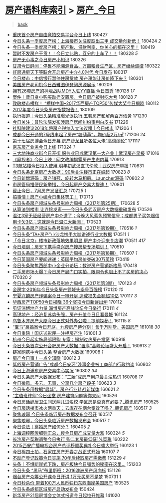 [房产语料库索引](../../README.md)  > [房产_今日](房产_今日.md)
====
> [back](../README.md)

- [重庆首个房产自由竞拍交易平台今日上线](http://jkwz.applinzi.com/ittc/7096660907654644743.html#%E9%87%8D%E5%BA%86%E9%A6%96%E4%B8%AA%E6%88%BF%E4%BA%A7%E8%87%AA%E7%94%B1%E7%AB%9E%E6%8B%8D%E4%BA%A4%E6%98%93%E5%B9%B3%E5%8F%B0%E4%BB%8A%E6%97%A5%E4%B8%8A%E7%BA%BF) 180427  
- [今日头条一季度房产榜：上海楼市关注度跌出三甲 成交量创新低！](http://jkwz.applinzi.com/ittc/7095619773847307274.html#%E4%BB%8A%E6%97%A5%E5%A4%B4%E6%9D%A1%E4%B8%80%E5%AD%A3%E5%BA%A6%E6%88%BF%E4%BA%A7%E6%A6%9C%EF%BC%9A%E4%B8%8A%E6%B5%B7%E6%A5%BC%E5%B8%82%E5%85%B3%E6%B3%A8%E5%BA%A6%E8%B7%8C%E5%87%BA%E4%B8%89%E7%94%B2+%E6%88%90%E4%BA%A4%E9%87%8F%E5%88%9B%E6%96%B0%E4%BD%8E%EF%BC%81) 180424 *2* 
- [今日头条一季度房产榜：房产税、贷款利率，你关心的都在这里！](http://jkwz.applinzi.com/ittc/7093400309303084039.html#%E4%BB%8A%E6%97%A5%E5%A4%B4%E6%9D%A1%E4%B8%80%E5%AD%A3%E5%BA%A6%E6%88%BF%E4%BA%A7%E6%A6%9C%EF%BC%9A%E6%88%BF%E4%BA%A7%E7%A8%8E%E3%80%81%E8%B4%B7%E6%AC%BE%E5%88%A9%E7%8E%87%EF%BC%8C%E4%BD%A0%E5%85%B3%E5%BF%83%E7%9A%84%E9%83%BD%E5%9C%A8%E8%BF%99%E9%87%8C%EF%BC%81) 180419  
- [暂时不发房产干货！！今日立此贴，互分的上车了！！](http://jkwz.applinzi.com/ittc/7085580719994962951.html#%E6%9A%82%E6%97%B6%E4%B8%8D%E5%8F%91%E6%88%BF%E4%BA%A7%E5%B9%B2%E8%B4%A7%EF%BC%81%EF%BC%81%E4%BB%8A%E6%97%A5%E7%AB%8B%E6%AD%A4%E8%B4%B4%EF%BC%8C%E4%BA%92%E5%88%86%E7%9A%84%E4%B8%8A%E8%BD%A6%E4%BA%86%EF%BC%81%EF%BC%81) 180328 *5* 
- [房产无小事之今日房产小知识](http://jkwz.applinzi.com/ittc/7084909390408975367.html#%E6%88%BF%E4%BA%A7%E6%97%A0%E5%B0%8F%E4%BA%8B%E4%B9%8B%E4%BB%8A%E6%97%A5%E6%88%BF%E4%BA%A7%E5%B0%8F%E7%9F%A5%E8%AF%86) 180326  
- [甘肃今日鲜闻：停售不能溯源食品、万亩粮食生产区，房产继续调控](http://jkwz.applinzi.com/ittc/7083229372834382865.html#%E7%94%98%E8%82%83%E4%BB%8A%E6%97%A5%E9%B2%9C%E9%97%BB%EF%BC%9A%E5%81%9C%E5%94%AE%E4%B8%8D%E8%83%BD%E6%BA%AF%E6%BA%90%E9%A3%9F%E5%93%81%E3%80%81%E4%B8%87%E4%BA%A9%E7%B2%AE%E9%A3%9F%E7%94%9F%E4%BA%A7%E5%8C%BA%EF%BC%8C%E6%88%BF%E4%BA%A7%E7%BB%A7%E7%BB%AD%E8%B0%83%E6%8E%A7) 180322  
- [好房通房天下等联合开启房产中介4.0时代 今日发布](http://jkwz.applinzi.com/ittc/7081229361288315914.html#%E5%A5%BD%E6%88%BF%E9%80%9A%E6%88%BF%E5%A4%A9%E4%B8%8B%E7%AD%89%E8%81%94%E5%90%88%E5%BC%80%E5%90%AF%E6%88%BF%E4%BA%A7%E4%B8%AD%E4%BB%8B4.0%E6%97%B6%E4%BB%A3+%E4%BB%8A%E6%97%A5%E5%8F%91%E5%B8%83) 180317  
- [今日楼市：中信银行暂停住房贷款 房产税能让房价降下来？](http://jkwz.applinzi.com/ittc/7075501862864552971.html#%E4%BB%8A%E6%97%A5%E6%A5%BC%E5%B8%82%EF%BC%9A%E4%B8%AD%E4%BF%A1%E9%93%B6%E8%A1%8C%E6%9A%82%E5%81%9C%E4%BD%8F%E6%88%BF%E8%B4%B7%E6%AC%BE+%E6%88%BF%E4%BA%A7%E7%A8%8E%E8%83%BD%E8%AE%A9%E6%88%BF%E4%BB%B7%E9%99%8D%E4%B8%8B%E6%9D%A5%EF%BC%9F) 180301  
- [美国房产老司机今日西雅图伊瑟阔房源展示](http://jkwz.applinzi.com/ittc/7068126453088912401.html#%E7%BE%8E%E5%9B%BD%E6%88%BF%E4%BA%A7%E8%80%81%E5%8F%B8%E6%9C%BA%E4%BB%8A%E6%97%A5%E8%A5%BF%E9%9B%85%E5%9B%BE%E4%BC%8A%E7%91%9F%E9%98%94%E6%88%BF%E6%BA%90%E5%B1%95%E7%A4%BA) 180209  
- [拥有26套房产的神壕战队MDY入驻YY直播 今日首秀](http://jkwz.applinzi.com/ittc/7063675149927056390.html#%E6%8B%A5%E6%9C%8926%E5%A5%97%E6%88%BF%E4%BA%A7%E7%9A%84%E7%A5%9E%E5%A3%95%E6%88%98%E9%98%9FMDY%E5%85%A5%E9%A9%BBYY%E7%9B%B4%E6%92%AD+%E4%BB%8A%E6%97%A5%E9%A6%96%E7%A7%80) 180128 *17* 
- [案件｜昔日贪小购买动迁安置房，今日房产被封吃大亏](http://jkwz.applinzi.com/ittc/7063267762908955659.html#%E6%A1%88%E4%BB%B6%EF%BD%9C%E6%98%94%E6%97%A5%E8%B4%AA%E5%B0%8F%E8%B4%AD%E4%B9%B0%E5%8A%A8%E8%BF%81%E5%AE%89%E7%BD%AE%E6%88%BF%EF%BC%8C%E4%BB%8A%E6%97%A5%E6%88%BF%E4%BA%A7%E8%A2%AB%E5%B0%81%E5%90%83%E5%A4%A7%E4%BA%8F) 180128 *7* 
- [致敬楼市榜样！ “榜样中国•2017华西房产TOP50”传媒大奖今日揭晓](http://jkwz.applinzi.com/ittc/7057630875720614923.html#%E8%87%B4%E6%95%AC%E6%A5%BC%E5%B8%82%E6%A6%9C%E6%A0%B7%EF%BC%81+%E2%80%9C%E6%A6%9C%E6%A0%B7%E4%B8%AD%E5%9B%BD%E2%80%A22017%E5%8D%8E%E8%A5%BF%E6%88%BF%E4%BA%A7TOP50%E2%80%9D%E4%BC%A0%E5%AA%92%E5%A4%A7%E5%A5%96%E4%BB%8A%E6%97%A5%E6%8F%AD%E6%99%93) 180112  
- [2017年度今日头条房产指数报告！](http://jkwz.applinzi.com/ittc/7056537317861229575.html#2017%E5%B9%B4%E5%BA%A6%E4%BB%8A%E6%97%A5%E5%A4%B4%E6%9D%A1%E6%88%BF%E4%BA%A7%E6%8C%87%E6%95%B0%E6%8A%A5%E5%91%8A%EF%BC%81) 180109  
- [执行报道｜今日头条精准曝光促执行 五套房产和解两百万债务](http://jkwz.applinzi.com/ittc/7052790341093032976.html#%E6%89%A7%E8%A1%8C%E6%8A%A5%E9%81%93%EF%BD%9C%E4%BB%8A%E6%97%A5%E5%A4%B4%E6%9D%A1%E7%B2%BE%E5%87%86%E6%9B%9D%E5%85%89%E4%BF%83%E6%89%A7%E8%A1%8C+%E4%BA%94%E5%A5%97%E6%88%BF%E4%BA%A7%E5%92%8C%E8%A7%A3%E4%B8%A4%E7%99%BE%E4%B8%87%E5%80%BA%E5%8A%A1) 171230  
- [今日关注：普陀法院发布涉房产居间纠纷审判白皮书](http://jkwz.applinzi.com/ittc/7051358515422037008.html#%E4%BB%8A%E6%97%A5%E5%85%B3%E6%B3%A8%EF%BC%9A%E6%99%AE%E9%99%80%E6%B3%95%E9%99%A2%E5%8F%91%E5%B8%83%E6%B6%89%E6%88%BF%E4%BA%A7%E5%B1%85%E9%97%B4%E7%BA%A0%E7%BA%B7%E5%AE%A1%E5%88%A4%E7%99%BD%E7%9A%AE%E4%B9%A6) 171226  
- [社科院建议2018年将房产税纳入立法议程 | 今日楼市](http://jkwz.applinzi.com/ittc/7044028174613087248.html#%E7%A4%BE%E7%A7%91%E9%99%A2%E5%BB%BA%E8%AE%AE2018%E5%B9%B4%E5%B0%86%E6%88%BF%E4%BA%A7%E7%A8%8E%E7%BA%B3%E5%85%A5%E7%AB%8B%E6%B3%95%E8%AE%AE%E7%A8%8B+%7C+%E4%BB%8A%E6%97%A5%E6%A5%BC%E5%B8%82) 171206 *1* 
- [成都今日开通的7号线串起了房产“糖葫芦”，均价超2万/㎡](http://jkwz.applinzi.com/ittc/7043969882616497168.html#%E6%88%90%E9%83%BD%E4%BB%8A%E6%97%A5%E5%BC%80%E9%80%9A%E7%9A%847%E5%8F%B7%E7%BA%BF%E4%B8%B2%E8%B5%B7%E4%BA%86%E6%88%BF%E4%BA%A7%E2%80%9C%E7%B3%96%E8%91%AB%E8%8A%A6%E2%80%9D%EF%BC%8C%E5%9D%87%E4%BB%B7%E8%B6%852%E4%B8%87%2F%E3%8E%A1) 171206 *24* 
- [第十七届房博会今日开幕 房产沙龙且听各位大佬“高谈阔论”](http://jkwz.applinzi.com/ittc/7036916196820124688.html#%E7%AC%AC%E5%8D%81%E4%B8%83%E5%B1%8A%E6%88%BF%E5%8D%9A%E4%BC%9A%E4%BB%8A%E6%97%A5%E5%BC%80%E5%B9%95+%E6%88%BF%E4%BA%A7%E6%B2%99%E9%BE%99%E4%B8%94%E5%90%AC%E5%90%84%E4%BD%8D%E5%A4%A7%E4%BD%AC%E2%80%9C%E9%AB%98%E8%B0%88%E9%98%94%E8%AE%BA%E2%80%9D) 171117  
- [京东房产业务今日上线](http://jkwz.applinzi.com/ittc/7028101990813533200.html#%E4%BA%AC%E4%B8%9C%E6%88%BF%E4%BA%A7%E4%B8%9A%E5%8A%A1%E4%BB%8A%E6%97%A5%E4%B8%8A%E7%BA%BF) 171024 *1* 
- [三大地铁商业街今日开街 服务业已成武汉第一大产业｜武汉房产早报](http://jkwz.applinzi.com/ittc/7024952549445207057.html#%E4%B8%89%E5%A4%A7%E5%9C%B0%E9%93%81%E5%95%86%E4%B8%9A%E8%A1%97%E4%BB%8A%E6%97%A5%E5%BC%80%E8%A1%97+%E6%9C%8D%E5%8A%A1%E4%B8%9A%E5%B7%B2%E6%88%90%E6%AD%A6%E6%B1%89%E7%AC%AC%E4%B8%80%E5%A4%A7%E4%BA%A7%E4%B8%9A%EF%BD%9C%E6%AD%A6%E6%B1%89%E6%88%BF%E4%BA%A7%E6%97%A9%E6%8A%A5) 171016  
- [《窥视者》今日上映！网文改编揭露房产生态内幕](http://jkwz.applinzi.com/ittc/7012773930962781201.html#%E3%80%8A%E7%AA%A5%E8%A7%86%E8%80%85%E3%80%8B%E4%BB%8A%E6%97%A5%E4%B8%8A%E6%98%A0%EF%BC%81%E7%BD%91%E6%96%87%E6%94%B9%E7%BC%96%E6%8F%AD%E9%9C%B2%E6%88%BF%E4%BA%A7%E7%94%9F%E6%80%81%E5%86%85%E5%B9%95) 170913  
- [T3航站楼今日投入使用 明年初武汉直飞伦敦｜武汉房产早报](http://jkwz.applinzi.com/ittc/7007883234632025104.html#T3%E8%88%AA%E7%AB%99%E6%A5%BC%E4%BB%8A%E6%97%A5%E6%8A%95%E5%85%A5%E4%BD%BF%E7%94%A8+%E6%98%8E%E5%B9%B4%E5%88%9D%E6%AD%A6%E6%B1%89%E7%9B%B4%E9%A3%9E%E4%BC%A6%E6%95%A6%EF%BD%9C%E6%AD%A6%E6%B1%89%E6%88%BF%E4%BA%A7%E6%97%A9%E6%8A%A5) 170831  
- [今日头条北京房产大数据：90后关注楼市正在崛起](http://jkwz.applinzi.com/ittc/7005044199995737104.html#%E4%BB%8A%E6%97%A5%E5%A4%B4%E6%9D%A1%E5%8C%97%E4%BA%AC%E6%88%BF%E4%BA%A7%E5%A4%A7%E6%95%B0%E6%8D%AE%EF%BC%9A90%E5%90%8E%E5%85%B3%E6%B3%A8%E6%A5%BC%E5%B8%82%E6%AD%A3%E5%9C%A8%E5%B4%9B%E8%B5%B7) 170823 *8* 
- [今日新增源码：房产销冠、旋转木马相册、Launcher源码](http://jkwz.applinzi.com/ittc/6997139394740618257.html#%E4%BB%8A%E6%97%A5%E6%96%B0%E5%A2%9E%E6%BA%90%E7%A0%81%EF%BC%9A%E6%88%BF%E4%BA%A7%E9%94%80%E5%86%A0%E3%80%81%E6%97%8B%E8%BD%AC%E6%9C%A8%E9%A9%AC%E7%9B%B8%E5%86%8C%E3%80%81Launcher%E6%BA%90%E7%A0%81) 170802 *3* 
- [市房管局推便民新举措，今日起房产交易大提速！](http://jkwz.applinzi.com/ittc/6996881286046942225.html#%E5%B8%82%E6%88%BF%E7%AE%A1%E5%B1%80%E6%8E%A8%E4%BE%BF%E6%B0%91%E6%96%B0%E4%B8%BE%E6%8E%AA%EF%BC%8C%E4%BB%8A%E6%97%A5%E8%B5%B7%E6%88%BF%E4%BA%A7%E4%BA%A4%E6%98%93%E5%A4%A7%E6%8F%90%E9%80%9F%EF%BC%81) 170801  
- [截止今日，7月房产发证汇总](http://jkwz.applinzi.com/ittc/6994156701841097744.html#%E6%88%AA%E6%AD%A2%E4%BB%8A%E6%97%A5%EF%BC%8C7%E6%9C%88%E6%88%BF%E4%BA%A7%E5%8F%91%E8%AF%81%E6%B1%87%E6%80%BB) 170725 *1* 
- [搞事情！房产小编今日集体罢工！](http://jkwz.applinzi.com/ittc/6989820481262584849.html#%E6%90%9E%E4%BA%8B%E6%83%85%EF%BC%81%E6%88%BF%E4%BA%A7%E5%B0%8F%E7%BC%96%E4%BB%8A%E6%97%A5%E9%9B%86%E4%BD%93%E7%BD%A2%E5%B7%A5%EF%BC%81) 170713  
- [今日头条房产领域头条号影响力周榜（2017年第25期）](http://jkwz.applinzi.com/ittc/6984295807011275780.html#%E4%BB%8A%E6%97%A5%E5%A4%B4%E6%9D%A1%E6%88%BF%E4%BA%A7%E9%A2%86%E5%9F%9F%E5%A4%B4%E6%9D%A1%E5%8F%B7%E5%BD%B1%E5%93%8D%E5%8A%9B%E5%91%A8%E6%A6%9C%EF%BC%882017%E5%B9%B4%E7%AC%AC25%E6%9C%9F%EF%BC%89) 170628 *5* 
- [从算法到楼市 让连接发声——今日头条武汉房产大数据重磅发布](http://jkwz.applinzi.com/ittc/6971735159610016773.html#%E4%BB%8E%E7%AE%97%E6%B3%95%E5%88%B0%E6%A5%BC%E5%B8%82+%E8%AE%A9%E8%BF%9E%E6%8E%A5%E5%8F%91%E5%A3%B0%E2%80%94%E2%80%94%E4%BB%8A%E6%97%A5%E5%A4%B4%E6%9D%A1%E6%AD%A6%E6%B1%89%E6%88%BF%E4%BA%A7%E5%A4%A7%E6%95%B0%E6%8D%AE%E9%87%8D%E7%A3%85%E5%8F%91%E5%B8%83) 170526  
- [温江3家无证经营房产中介遭了；今晚大风蓝色预警信号；成都男子买包烟信用卡欠3亿；这就是今日温江大新闻！](http://jkwz.applinzi.com/ittc/6970936594780390404.html#%E6%B8%A9%E6%B1%9F3%E5%AE%B6%E6%97%A0%E8%AF%81%E7%BB%8F%E8%90%A5%E6%88%BF%E4%BA%A7%E4%B8%AD%E4%BB%8B%E9%81%AD%E4%BA%86%EF%BC%9B%E4%BB%8A%E6%99%9A%E5%A4%A7%E9%A3%8E%E8%93%9D%E8%89%B2%E9%A2%84%E8%AD%A6%E4%BF%A1%E5%8F%B7%EF%BC%9B%E6%88%90%E9%83%BD%E7%94%B7%E5%AD%90%E4%B9%B0%E5%8C%85%E7%83%9F%E4%BF%A1%E7%94%A8%E5%8D%A1%E6%AC%A03%E4%BA%BF%EF%BC%9B%E8%BF%99%E5%B0%B1%E6%98%AF%E4%BB%8A%E6%97%A5%E6%B8%A9%E6%B1%9F%E5%A4%A7%E6%96%B0%E9%97%BB%EF%BC%81) 170523  
- [今日头条房产领域头条号影响力周榜（2017年第19期）](http://jkwz.applinzi.com/ittc/6968360100535206916.html#%E4%BB%8A%E6%97%A5%E5%A4%B4%E6%9D%A1%E6%88%BF%E4%BA%A7%E9%A2%86%E5%9F%9F%E5%A4%B4%E6%9D%A1%E5%8F%B7%E5%BD%B1%E5%93%8D%E5%8A%9B%E5%91%A8%E6%A6%9C%EF%BC%882017%E5%B9%B4%E7%AC%AC19%E6%9C%9F%EF%BC%89) 170516 *1* 
- [今日头条“TA+房产”小沙龙携手大咖讲述行业大数据](http://jkwz.applinzi.com/ittc/6966514097842553860.html#%E4%BB%8A%E6%97%A5%E5%A4%B4%E6%9D%A1%E2%80%9CTA%2B%E6%88%BF%E4%BA%A7%E2%80%9D%E5%B0%8F%E6%B2%99%E9%BE%99%E6%90%BA%E6%89%8B%E5%A4%A7%E5%92%96%E8%AE%B2%E8%BF%B0%E8%A1%8C%E4%B8%9A%E5%A4%A7%E6%95%B0%E6%8D%AE) 170511 *1* 
- [「今日北京」楼市新政落地效果明显 房产中介迎来关店潮](http://jkwz.applinzi.com/ittc/6966191962347537413.html#%E3%80%8C%E4%BB%8A%E6%97%A5%E5%8C%97%E4%BA%AC%E3%80%8D%E6%A5%BC%E5%B8%82%E6%96%B0%E6%94%BF%E8%90%BD%E5%9C%B0%E6%95%88%E6%9E%9C%E6%98%8E%E6%98%BE+%E6%88%BF%E4%BA%A7%E4%B8%AD%E4%BB%8B%E8%BF%8E%E6%9D%A5%E5%85%B3%E5%BA%97%E6%BD%AE) 170511 *417* 
- [今日培训：房天下携手盛兴房产搜房帮专场培训！](http://jkwz.applinzi.com/ittc/6966059935866553348.html#%E4%BB%8A%E6%97%A5%E5%9F%B9%E8%AE%AD%EF%BC%9A%E6%88%BF%E5%A4%A9%E4%B8%8B%E6%90%BA%E6%89%8B%E7%9B%9B%E5%85%B4%E6%88%BF%E4%BA%A7%E6%90%9C%E6%88%BF%E5%B8%AE%E4%B8%93%E5%9C%BA%E5%9F%B9%E8%AE%AD%EF%BC%81) 170510  
- [今日头条房产领域头条号影响力周榜（2017年第18期）](http://jkwz.applinzi.com/ittc/6964975528695038981.html#%E4%BB%8A%E6%97%A5%E5%A4%B4%E6%9D%A1%E6%88%BF%E4%BA%A7%E9%A2%86%E5%9F%9F%E5%A4%B4%E6%9D%A1%E5%8F%B7%E5%BD%B1%E5%93%8D%E5%8A%9B%E5%91%A8%E6%A6%9C%EF%BC%882017%E5%B9%B4%E7%AC%AC18%E6%9C%9F%EF%BC%89) 170507 *1* 
- [今日英国房产要闻速递：英国平均房价突破30万英镑](http://jkwz.applinzi.com/ittc/6958388652672549892.html#%E4%BB%8A%E6%97%A5%E8%8B%B1%E5%9B%BD%E6%88%BF%E4%BA%A7%E8%A6%81%E9%97%BB%E9%80%9F%E9%80%92%EF%BC%9A%E8%8B%B1%E5%9B%BD%E5%B9%B3%E5%9D%87%E6%88%BF%E4%BB%B7%E7%AA%81%E7%A0%B430%E4%B8%87%E8%8B%B1%E9%95%91) 170419  
- [今日头条聚焦西部中小企业分论坛：数说房产营销新格局](http://jkwz.applinzi.com/ittc/6957927564768183300.html#%E4%BB%8A%E6%97%A5%E5%A4%B4%E6%9D%A1%E8%81%9A%E7%84%A6%E8%A5%BF%E9%83%A8%E4%B8%AD%E5%B0%8F%E4%BC%81%E4%B8%9A%E5%88%86%E8%AE%BA%E5%9D%9B%EF%BC%9A%E6%95%B0%E8%AF%B4%E6%88%BF%E4%BA%A7%E8%90%A5%E9%94%80%E6%96%B0%E6%A0%BC%E5%B1%80) 170418  
- [二手房市场火爆？今日房产局门口实拍，限购令也阻止不了买房的决心](http://jkwz.applinzi.com/ittc/6947161133181060100.html#%E4%BA%8C%E6%89%8B%E6%88%BF%E5%B8%82%E5%9C%BA%E7%81%AB%E7%88%86%EF%BC%9F%E4%BB%8A%E6%97%A5%E6%88%BF%E4%BA%A7%E5%B1%80%E9%97%A8%E5%8F%A3%E5%AE%9E%E6%8B%8D%EF%BC%8C%E9%99%90%E8%B4%AD%E4%BB%A4%E4%B9%9F%E9%98%BB%E6%AD%A2%E4%B8%8D%E4%BA%86%E4%B9%B0%E6%88%BF%E7%9A%84%E5%86%B3%E5%BF%83) 170320 *2* 
- [今日头条房产领域头条号影响力周榜（2017年第3期）](http://jkwz.applinzi.com/ittc/6926344543015535620.html#%E4%BB%8A%E6%97%A5%E5%A4%B4%E6%9D%A1%E6%88%BF%E4%BA%A7%E9%A2%86%E5%9F%9F%E5%A4%B4%E6%9D%A1%E5%8F%B7%E5%BD%B1%E5%93%8D%E5%8A%9B%E5%91%A8%E6%A6%9C%EF%BC%882017%E5%B9%B4%E7%AC%AC3%E6%9C%9F%EF%BC%89) 170123 *4* 
- [金房字·2016年今日头条房产领域头条号百强榜](http://jkwz.applinzi.com/ittc/6925239616658736133.html#%E9%87%91%E6%88%BF%E5%AD%97%C2%B72016%E5%B9%B4%E4%BB%8A%E6%97%A5%E5%A4%B4%E6%9D%A1%E6%88%BF%E4%BA%A7%E9%A2%86%E5%9F%9F%E5%A4%B4%E6%9D%A1%E5%8F%B7%E7%99%BE%E5%BC%BA%E6%A6%9C) 170120 *10* 
- [宁夏兴麟房产诈骗案今日一审开庭 造成损失金额超10亿](http://jkwz.applinzi.com/ittc/6924195888825369604.html#%E5%AE%81%E5%A4%8F%E5%85%B4%E9%BA%9F%E6%88%BF%E4%BA%A7%E8%AF%88%E9%AA%97%E6%A1%88%E4%BB%8A%E6%97%A5%E4%B8%80%E5%AE%A1%E5%BC%80%E5%BA%AD+%E9%80%A0%E6%88%90%E6%8D%9F%E5%A4%B1%E9%87%91%E9%A2%9D%E8%B6%8510%E4%BA%BF) 170117 *3* 
- [华西房产TOP50今日揭晓 36个奖项今日新鲜出炉](http://jkwz.applinzi.com/ittc/6922160119688463364.html#%E5%8D%8E%E8%A5%BF%E6%88%BF%E4%BA%A7TOP50%E4%BB%8A%E6%97%A5%E6%8F%AD%E6%99%93+36%E4%B8%AA%E5%A5%96%E9%A1%B9%E4%BB%8A%E6%97%A5%E6%96%B0%E9%B2%9C%E5%87%BA%E7%82%89) 170112  
- [见证淄博地产力量 淄博房产高峰论坛今日举行](http://jkwz.applinzi.com/ittc/6921988709963793412.html#%E8%A7%81%E8%AF%81%E6%B7%84%E5%8D%9A%E5%9C%B0%E4%BA%A7%E5%8A%9B%E9%87%8F+%E6%B7%84%E5%8D%9A%E6%88%BF%E4%BA%A7%E9%AB%98%E5%B3%B0%E8%AE%BA%E5%9D%9B%E4%BB%8A%E6%97%A5%E4%B8%BE%E8%A1%8C) 170111 *4* 
- [高锐地产：经济复苏势头强，房产升值今日且看曼城](http://jkwz.applinzi.com/ittc/6904097889562657796.html#%E9%AB%98%E9%94%90%E5%9C%B0%E4%BA%A7%EF%BC%9A%E7%BB%8F%E6%B5%8E%E5%A4%8D%E8%8B%8F%E5%8A%BF%E5%A4%B4%E5%BC%BA%EF%BC%8C%E6%88%BF%E4%BA%A7%E5%8D%87%E5%80%BC%E4%BB%8A%E6%97%A5%E4%B8%94%E7%9C%8B%E6%9B%BC%E5%9F%8E) 161124  
- [乌鲁木齐房产大厦今日正式对外办公啦！提前探秘！](http://jkwz.applinzi.com/ittc/6900666936580375556.html#%E4%B9%8C%E9%B2%81%E6%9C%A8%E9%BD%90%E6%88%BF%E4%BA%A7%E5%A4%A7%E5%8E%A6%E4%BB%8A%E6%97%A5%E6%AD%A3%E5%BC%8F%E5%AF%B9%E5%A4%96%E5%8A%9E%E5%85%AC%E5%95%A6%EF%BC%81%E6%8F%90%E5%89%8D%E6%8E%A2%E7%A7%98%EF%BC%81) 161115 *8* 
- [“宝马”离婚案今日开庭，九套房产待分割！含千万别墅、美国房产](http://jkwz.applinzi.com/ittc/6890399964928148485.html#%E2%80%9C%E5%AE%9D%E9%A9%AC%E2%80%9D%E7%A6%BB%E5%A9%9A%E6%A1%88%E4%BB%8A%E6%97%A5%E5%BC%80%E5%BA%AD%EF%BC%8C%E4%B9%9D%E5%A5%97%E6%88%BF%E4%BA%A7%E5%BE%85%E5%88%86%E5%89%B2%EF%BC%81%E5%90%AB%E5%8D%83%E4%B8%87%E5%88%AB%E5%A2%85%E3%80%81%E7%BE%8E%E5%9B%BD%E6%88%BF%E4%BA%A7) 161018 *30* 
- [今日重磅！国庆送彩民一注押房产注](http://jkwz.applinzi.com/ittc/6884077553492427780.html#%E4%BB%8A%E6%97%A5%E9%87%8D%E7%A3%85%EF%BC%81%E5%9B%BD%E5%BA%86%E9%80%81%E5%BD%A9%E6%B0%91%E4%B8%80%E6%B3%A8%E6%8A%BC%E6%88%BF%E4%BA%A7%E6%B3%A8) 161001 *3* 
- [杭州今日起实施局部限购 专家：遏制过热房产投资](http://jkwz.applinzi.com/ittc/6879264514683438084.html#%E6%9D%AD%E5%B7%9E%E4%BB%8A%E6%97%A5%E8%B5%B7%E5%AE%9E%E6%96%BD%E5%B1%80%E9%83%A8%E9%99%90%E8%B4%AD+%E4%B8%93%E5%AE%B6%EF%BC%9A%E9%81%8F%E5%88%B6%E8%BF%87%E7%83%AD%E6%88%BF%E4%BA%A7%E6%8A%95%E8%B5%84) 160918  
- [今日头条首次公开合肥房产大数据 “置享”高峰论坛盛大开启！](http://jkwz.applinzi.com/ittc/6877440841391539205.html#%E4%BB%8A%E6%97%A5%E5%A4%B4%E6%9D%A1%E9%A6%96%E6%AC%A1%E5%85%AC%E5%BC%80%E5%90%88%E8%82%A5%E6%88%BF%E4%BA%A7%E5%A4%A7%E6%95%B0%E6%8D%AE+%E2%80%9C%E7%BD%AE%E4%BA%AB%E2%80%9D%E9%AB%98%E5%B3%B0%E8%AE%BA%E5%9D%9B%E7%9B%9B%E5%A4%A7%E5%BC%80%E5%90%AF%EF%BC%81) 160913 *2* 
- [链家网携手今日头条 整合房产大数据](http://jkwz.applinzi.com/ittc/6875303776252068868.html#%E9%93%BE%E5%AE%B6%E7%BD%91%E6%90%BA%E6%89%8B%E4%BB%8A%E6%97%A5%E5%A4%B4%E6%9D%A1+%E6%95%B4%E5%90%88%E6%88%BF%E4%BA%A7%E5%A4%A7%E6%95%B0%E6%8D%AE) 160908 *1* 
- [房产今日事！一点全知晓](http://jkwz.applinzi.com/ittc/6865497318694061060.html#%E6%88%BF%E4%BA%A7%E4%BB%8A%E6%97%A5%E4%BA%8B%EF%BC%81%E4%B8%80%E7%82%B9%E5%85%A8%E7%9F%A5%E6%99%93) 160812 *3* 
- [低俗房产营销广告“成都今日安环”涉事企业被工商部门行政约谈](http://jkwz.applinzi.com/ittc/6861868166157960197.html#%E4%BD%8E%E4%BF%97%E6%88%BF%E4%BA%A7%E8%90%A5%E9%94%80%E5%B9%BF%E5%91%8A%E2%80%9C%E6%88%90%E9%83%BD%E4%BB%8A%E6%97%A5%E5%AE%89%E7%8E%AF%E2%80%9D%E6%B6%89%E4%BA%8B%E4%BC%81%E4%B8%9A%E8%A2%AB%E5%B7%A5%E5%95%86%E9%83%A8%E9%97%A8%E8%A1%8C%E6%94%BF%E7%BA%A6%E8%B0%88) 160802  
- [今日上海浦东房产交易中心实况](http://jkwz.applinzi.com/ittc/6861711833202951173.html#%E4%BB%8A%E6%97%A5%E4%B8%8A%E6%B5%B7%E6%B5%A6%E4%B8%9C%E6%88%BF%E4%BA%A7%E4%BA%A4%E6%98%93%E4%B8%AD%E5%BF%83%E5%AE%9E%E5%86%B5) 160802 *34* 
- [今日头条房产大数据发布：“二胎”成房产用户最关注热词](http://jkwz.applinzi.com/ittc/6852542122212983813.html#%E4%BB%8A%E6%97%A5%E5%A4%B4%E6%9D%A1%E6%88%BF%E4%BA%A7%E5%A4%A7%E6%95%B0%E6%8D%AE%E5%8F%91%E5%B8%83%EF%BC%9A%E2%80%9C%E4%BA%8C%E8%83%8E%E2%80%9D%E6%88%90%E6%88%BF%E4%BA%A7%E7%94%A8%E6%88%B7%E6%9C%80%E5%85%B3%E6%B3%A8%E7%83%AD%E8%AF%8D) 160708 *17* 
- [今日微风、多云、无事，分享几个房产段子](http://jkwz.applinzi.com/ittc/6846979526445499396.html#%E4%BB%8A%E6%97%A5%E5%BE%AE%E9%A3%8E%E3%80%81%E5%A4%9A%E4%BA%91%E3%80%81%E6%97%A0%E4%BA%8B%EF%BC%8C%E5%88%86%E4%BA%AB%E5%87%A0%E4%B8%AA%E6%88%BF%E4%BA%A7%E6%AE%B5%E5%AD%90) 160623 *3* 
- [今日头条用数据“启城”，房产行业转战新媒体](http://jkwz.applinzi.com/ittc/6846229802360767493.html#%E4%BB%8A%E6%97%A5%E5%A4%B4%E6%9D%A1%E7%94%A8%E6%95%B0%E6%8D%AE%E2%80%9C%E5%90%AF%E5%9F%8E%E2%80%9D%EF%BC%8C%E6%88%BF%E4%BA%A7%E8%A1%8C%E4%B8%9A%E8%BD%AC%E6%88%98%E6%96%B0%E5%AA%92%E4%BD%93) 160621 *2* 
- [“主值班律师”今日坐堂 房产建筑问题等你来问](http://jkwz.applinzi.com/ittc/6836423185347904516.html#%E2%80%9C%E4%B8%BB%E5%80%BC%E7%8F%AD%E5%BE%8B%E5%B8%88%E2%80%9D%E4%BB%8A%E6%97%A5%E5%9D%90%E5%A0%82+%E6%88%BF%E4%BA%A7%E5%BB%BA%E7%AD%91%E9%97%AE%E9%A2%98%E7%AD%89%E4%BD%A0%E6%9D%A5%E9%97%AE) 160526  
- [今日房话蜗居卫生间送两儿进名校 学区房是否真有必要？_腾讯房产](http://jkwz.applinzi.com/ittc/6836214156428329989.html#%E4%BB%8A%E6%97%A5%E6%88%BF%E8%AF%9D%E8%9C%97%E5%B1%85%E5%8D%AB%E7%94%9F%E9%97%B4%E9%80%81%E4%B8%A4%E5%84%BF%E8%BF%9B%E5%90%8D%E6%A0%A1+%E5%AD%A6%E5%8C%BA%E6%88%BF%E6%98%AF%E5%90%A6%E7%9C%9F%E6%9C%89%E5%BF%85%E8%A6%81%EF%BC%9F_%E8%85%BE%E8%AE%AF%E6%88%BF%E4%BA%A7) 160525  
- [今日房话楼市冰火两重天：去库存在烟台奏效了吗？_腾讯房产](http://jkwz.applinzi.com/ittc/6833250957714260996.html#%E4%BB%8A%E6%97%A5%E6%88%BF%E8%AF%9D%E6%A5%BC%E5%B8%82%E5%86%B0%E7%81%AB%E4%B8%A4%E9%87%8D%E5%A4%A9%EF%BC%9A%E5%8E%BB%E5%BA%93%E5%AD%98%E5%9C%A8%E7%83%9F%E5%8F%B0%E5%A5%8F%E6%95%88%E4%BA%86%E5%90%97%EF%BC%9F_%E8%85%BE%E8%AE%AF%E6%88%BF%E4%BA%A7) 160517 *3* 
- [聚焦琅琊 今日头条临沂房产数据发布会召开](http://jkwz.applinzi.com/ittc/6833239835581875204.html#%E8%81%9A%E7%84%A6%E7%90%85%E7%90%8A+%E4%BB%8A%E6%97%A5%E5%A4%B4%E6%9D%A1%E4%B8%B4%E6%B2%82%E6%88%BF%E4%BA%A7%E6%95%B0%E6%8D%AE%E5%8F%91%E5%B8%83%E4%BC%9A%E5%8F%AC%E5%BC%80) 160517  
- [聚焦琅琊，今日头条临沂房产数据发布会](http://jkwz.applinzi.com/ittc/6833199988104250373.html#%E8%81%9A%E7%84%A6%E7%90%85%E7%90%8A%EF%BC%8C%E4%BB%8A%E6%97%A5%E5%A4%B4%E6%9D%A1%E4%B8%B4%E6%B2%82%E6%88%BF%E4%BA%A7%E6%95%B0%E6%8D%AE%E5%8F%91%E5%B8%83%E4%BC%9A) 160517 *1* 
- [今日说法丨离婚房产如何分？](http://jkwz.applinzi.com/ittc/6817687507982353413.html#%E4%BB%8A%E6%97%A5%E8%AF%B4%E6%B3%95%E4%B8%A8%E7%A6%BB%E5%A9%9A%E6%88%BF%E4%BA%A7%E5%A6%82%E4%BD%95%E5%88%86%EF%BC%9F) 160405 *2* 
- [上海调控网传细则汇总，传今日房产成交量大涨](http://jkwz.applinzi.com/ittc/6813170204104197124.html#%E4%B8%8A%E6%B5%B7%E8%B0%83%E6%8E%A7%E7%BD%91%E4%BC%A0%E7%BB%86%E5%88%99%E6%B1%87%E6%80%BB%EF%BC%8C%E4%BC%A0%E4%BB%8A%E6%97%A5%E6%88%BF%E4%BA%A7%E6%88%90%E4%BA%A4%E9%87%8F%E5%A4%A7%E6%B6%A8) 160324 *5* 
- [长沙房产契税调整今日执行 购二套房最低征1%契税](http://jkwz.applinzi.com/ittc/6801656733097264133.html#%E9%95%BF%E6%B2%99%E6%88%BF%E4%BA%A7%E5%A5%91%E7%A8%8E%E8%B0%83%E6%95%B4%E4%BB%8A%E6%97%A5%E6%89%A7%E8%A1%8C+%E8%B4%AD%E4%BA%8C%E5%A5%97%E6%88%BF%E6%9C%80%E4%BD%8E%E5%BE%811%25%E5%A5%91%E7%A8%8E) 160222  
- [2015西安广播电视台房产总评榜颁奖典礼今日盛大举行](http://jkwz.applinzi.com/ittc/6790525437893673988.html#2015%E8%A5%BF%E5%AE%89%E5%B9%BF%E6%92%AD%E7%94%B5%E8%A7%86%E5%8F%B0%E6%88%BF%E4%BA%A7%E6%80%BB%E8%AF%84%E6%A6%9C%E9%A2%81%E5%A5%96%E5%85%B8%E7%A4%BC%E4%BB%8A%E6%97%A5%E7%9B%9B%E5%A4%A7%E4%B8%BE%E8%A1%8C) 160123 *1* 
- [今日棉四土拍，石家庄房产开春之战正式开始](http://jkwz.applinzi.com/ittc/6784572263877837828.html#%E4%BB%8A%E6%97%A5%E6%A3%89%E5%9B%9B%E5%9C%9F%E6%8B%8D%EF%BC%8C%E7%9F%B3%E5%AE%B6%E5%BA%84%E6%88%BF%E4%BA%A7%E5%BC%80%E6%98%A5%E4%B9%8B%E6%88%98%E6%AD%A3%E5%BC%8F%E5%BC%80%E5%A7%8B) 160107 *7* 
- [不动产登记政策今日实施 70年后续取房产需缴费](http://jkwz.applinzi.com/ittc/6781250646623912964.html#%E4%B8%8D%E5%8A%A8%E4%BA%A7%E7%99%BB%E8%AE%B0%E6%94%BF%E7%AD%96%E4%BB%8A%E6%97%A5%E5%AE%9E%E6%96%BD+70%E5%B9%B4%E5%90%8E%E7%BB%AD%E5%8F%96%E6%88%BF%E4%BA%A7%E9%9C%80%E7%BC%B4%E8%B4%B9) 151229 *4* 
- [头条｜不惧断崖式下跌，房产板块今日强势的秘密在这里...](http://jkwz.applinzi.com/ittc/6771706789238408197.html#%E5%A4%B4%E6%9D%A1%EF%BD%9C%E4%B8%8D%E6%83%A7%E6%96%AD%E5%B4%96%E5%BC%8F%E4%B8%8B%E8%B7%8C%EF%BC%8C%E6%88%BF%E4%BA%A7%E6%9D%BF%E5%9D%97%E4%BB%8A%E6%97%A5%E5%BC%BA%E5%8A%BF%E7%9A%84%E7%A7%98%E5%AF%86%E5%9C%A8%E8%BF%99%E9%87%8C...) 151203  
- [今日头条 “黑马”布里斯班：2016澳洲房产风向标](http://jkwz.applinzi.com/ittc/6768924542328374277.html#%E4%BB%8A%E6%97%A5%E5%A4%B4%E6%9D%A1+%E2%80%9C%E9%BB%91%E9%A9%AC%E2%80%9D%E5%B8%83%E9%87%8C%E6%96%AF%E7%8F%AD%EF%BC%9A2016%E6%BE%B3%E6%B4%B2%E6%88%BF%E4%BA%A7%E9%A3%8E%E5%90%91%E6%A0%87) 151126  
- [烟台房产众筹公开课今日开讲 1万元买房不是梦](http://jkwz.applinzi.com/ittc/547650615489835497.html#%E7%83%9F%E5%8F%B0%E6%88%BF%E4%BA%A7%E4%BC%97%E7%AD%B9%E5%85%AC%E5%BC%80%E8%AF%BE%E4%BB%8A%E6%97%A5%E5%BC%80%E8%AE%B2+1%E4%B8%87%E5%85%83%E4%B9%B0%E6%88%BF%E4%B8%8D%E6%98%AF%E6%A2%A6) 150731 *1* 
- [今日秒杀价 带着100万人民币狂扫东西海岸美国房产](http://jkwz.applinzi.com/ittc/547650611416902650.html#%E4%BB%8A%E6%97%A5%E7%A7%92%E6%9D%80%E4%BB%B7+%E5%B8%A6%E7%9D%80100%E4%B8%87%E4%BA%BA%E6%B0%91%E5%B8%81%E7%8B%82%E6%89%AB%E4%B8%9C%E8%A5%BF%E6%B5%B7%E5%B2%B8%E7%BE%8E%E5%9B%BD%E6%88%BF%E4%BA%A7) 150525  
- [今日头条成都区域房产启动发布会](http://jkwz.applinzi.com/ittc/547650611406553042.html#%E4%BB%8A%E6%97%A5%E5%A4%B4%E6%9D%A1%E6%88%90%E9%83%BD%E5%8C%BA%E5%9F%9F%E6%88%BF%E4%BA%A7%E5%90%AF%E5%8A%A8%E5%8F%91%E5%B8%83%E4%BC%9A) 150424  
- [新华房产21届房博会立体式报道今日起拉开帷幕](http://jkwz.applinzi.com/ittc/547650611375296081.html#%E6%96%B0%E5%8D%8E%E6%88%BF%E4%BA%A721%E5%B1%8A%E6%88%BF%E5%8D%9A%E4%BC%9A%E7%AB%8B%E4%BD%93%E5%BC%8F%E6%8A%A5%E9%81%93%E4%BB%8A%E6%97%A5%E8%B5%B7%E6%8B%89%E5%BC%80%E5%B8%B7%E5%B9%95) 141020  
